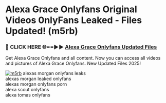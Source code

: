 # Alexa Grace Onlyfans Original Videos 0nlyFans Leaked - Files Updated! (m5rb)

<h3>🔴 CLICK HERE 🌐==►► <a href="https://tinyurl.com/ms9xzufz" rel="nofollow">Alexa Grace Onlyfans Updated Files</a></h3>

Get Alexa Grace Onlyfans and all content. Now you can access all videos and pictures of Alexa Grace Onlyfans. New Updated Files 2025!

[![m5rb](https://i.imgur.com/ppqm5kG.gif)](https://tinyurl.com/ms9xzufz)
alexas morgan onlyfans leaks<br>
alexas morgan leaked onlyfans<br>
alexas morgan onlyfans porn<br>
alexa scout onlyfans<br>
alexa tomas onlyfans